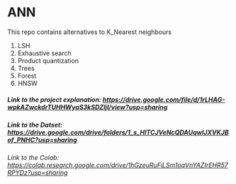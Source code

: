 # ANN

This repo contains alternatives to K_Nearest neighbours
1. LSH
2. Exhaustive search
3. Product quantization
4. Trees
5. Forest
6. HNSW
   

##### Link to the project explanation: https://drive.google.com/file/d/1rLHAG-wpkAZwckdrTUHHWyaS3kSDZljI/view?usp=sharing
##### Link to the Datset: https://drive.google.com/drive/folders/1_s_HITCJVeNcQDAUqwlJXVKJBof_PNHC?usp=sharing
###### Link to the Colab: https://colab.research.google.com/drive/1hGzeuRuFiLSm1oqVnYAZIrEHR57RPYDz?usp=sharing
